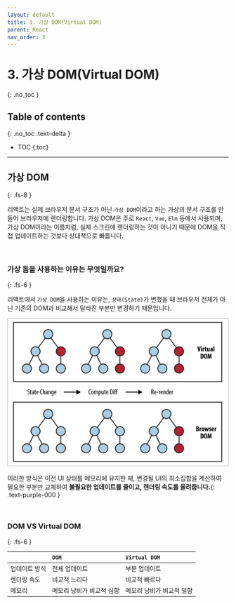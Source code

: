 ```yaml
---
layout: default
title: 3. 가상 DOM(Virtual DOM)
parent: React
nav_order: 3
---
```


# 3. 가상 DOM(Virtual DOM)
{: .no_toc }

## Table of contents
{: .no_toc .text-delta }

- TOC
{:toc}

---

## 가상 DOM
{: .fs-8 }

리액트는 실제 브라우저 문서 구조가 아닌 `가상 DOM`이라고 하는 가상의 문서 구조를 만들어 브라우저에 렌더링합니다. 가상 DOM은 주로 `React`, `Vue`, `Elm` 등에서 사용되며, 가상 DOM이라는 이름처럼, 실제 스크린에 랜더링하는 것이 아니기 때문에 DOM을 직접 업데이트하는 것보다 상대적으로 빠릅니다.

&nbsp;

### 가상 돔을 사용하는 이유는 무엇일까요?
{: .fs-6 }

리액트에서 `가상 DOM`을 사용하는 이유는, `상태(State)`가 변했을 때 브라우저 전체가 아닌 기존의 DOM과 비교해서 달라진 부분만 변경하기 때문입니다.

![virtual_dom_1](../../assets/images/virtual_dom_1.png)

이러한 방식은 이전 UI 상태를 메모리에 유지한 체, 변경될 UI의 최소집합을 계산하여 필요한 부분만 교체하여 **불필요한 업데이트를 줄이고, 렌더링 속도를 올려줍니다.**{: .text-purple-000 }

&nbsp;

### DOM VS Virtual DOM
{: .fs-6 }

|             | `DOM`                | `Virtual DOM`        |
|:------------|:---------------------|:---------------------|
| 업데이트 방식  | 전체 업데이트            | 부분 업데이트           |
| 렌더링 속도    | 비교적 느리다           | 비교적 빠르다            |
| 메모리        | 메모리 낭비가 비교적 심함  | 메모리 낭비가 비교적 덜함  |